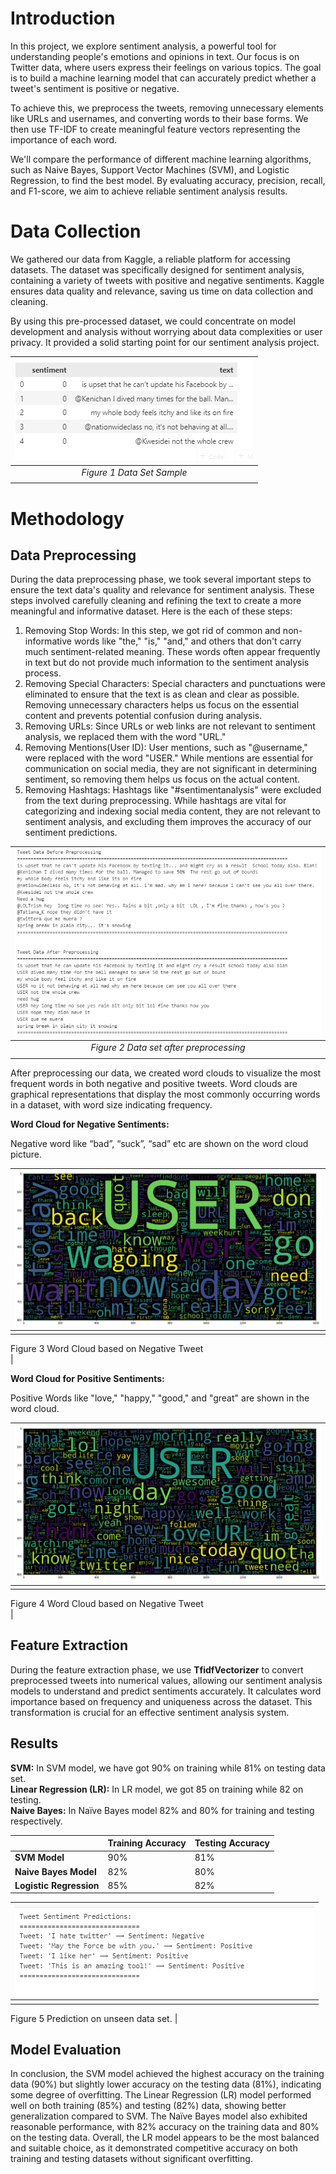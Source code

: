# Introduction

In this project, we explore sentiment analysis, a powerful tool for understanding people's emotions and opinions in text. Our focus is on Twitter data, where users express their feelings on various topics. The goal is to build a machine learning model that can accurately predict whether a tweet's sentiment is positive or negative. 

To  achieve  this,  we  preprocess  the  tweets,  removing  unnecessary  elements  like  URLs  and usernames, and converting words to their base forms. We then use TF-IDF to create meaningful feature vectors representing the importance of each word. 

We'll compare the performance of different machine learning algorithms, such as Naive Bayes, Support Vector Machines (SVM), and Logistic Regression, to find the best model. By evaluating accuracy, precision, recall, and F1-score, we aim to achieve reliable sentiment analysis results. 

# Data Collection

We gathered our data from Kaggle, a reliable platform for accessing datasets. The dataset was specifically designed for sentiment analysis, containing a variety of tweets with positive and negative sentiments. Kaggle ensures data quality and relevance, saving us time on data collection and cleaning. 

By using this pre-processed dataset, we could concentrate on model development and analysis without worrying about data complexities or user privacy. It provided a solid starting point for our sentiment analysis project. 

| ![Figure 1 Data Set Sample ](docs/dataset-sample.png) |
|:--:|
| <i>Figure 1 Data Set Sample 
</i>|

# Methodology

## Data Preprocessing

During the data preprocessing phase, we took several important steps to ensure the text data's quality and relevance for sentiment analysis. These steps involved carefully cleaning and refining the text to create a more meaningful and informative dataset. Here is the each of these steps: 

1. Removing Stop Words: In this step, we got rid of common and non-informative words like "the," "is," "and," and others that don't carry much sentiment-related meaning. These words often appear frequently in text but do not provide much information to the sentiment analysis process. 
1. Removing Special Characters: Special characters and punctuations were eliminated to ensure that the text is as clean and clear as possible. Removing unnecessary characters helps us focus on the essential content and prevents potential confusion during analysis. 
1. Removing URLs: Since URLs or web links are not relevant to sentiment analysis, we replaced them with the word "URL."  
1. Removing Mentions(User ID): User mentions, such as "@username," were replaced with the word "USER." While mentions are essential for communication on social media, they are not significant in determining sentiment, so removing them helps us focus on the actual content. 
1. Removing Hashtags: Hashtags like "#sentimentanalysis" were  excluded from the text during preprocessing. While hashtags are vital for categorizing and indexing social media content, they are not relevant to sentiment analysis, and excluding them improves the accuracy of our sentiment predictions. 


| ![Data set after preprocessing ](docs/preprocessed-data.png) |
|:--:|
| <i>Figure 2 Data set after preprocessing 
</i>|

After preprocessing our data, we created word clouds to visualize the most frequent words in both negative and positive tweets. Word clouds are graphical representations that display the most commonly occurring words in a dataset, with word size indicating frequency. 

**Word Cloud for Negative Sentiments:** 

Negative word like “bad”, “suck”, “sad” etc are shown on the word cloud picture.  

| ![Word Cloud based on Negative Tweet  ](docs/word-cloud-negative-tweet.png) |
|:--:|
| <i>
Figure 3 Word Cloud based on Negative Tweet  
</i>|


**Word Cloud for Positive Sentiments:** 

Positive  Words  like  "love,"  "happy,"  "good,"  and  "great"  are  shown  in  the  word  cloud. 

| ![ Word Cloud based on Negative Tweet ](docs/word-cloud-positive-tweet.png) |
|:--:|
| <i>
Figure 4 Word Cloud based on Negative Tweet  
</i>| 

## Feature Extraction 

During the feature extraction phase, we use **TfidfVectorizer** to convert preprocessed tweets into numerical values, allowing our sentiment analysis models to understand and predict sentiments accurately. It calculates word importance based on frequency and uniqueness across the dataset. This transformation is crucial for an effective sentiment analysis system. 

## Results

**SVM:** In SVM model, we  have got 90% on training while 81% on testing data set.  
**Linear Regression (LR):** In LR model, we got 85 on  training while 82 on testing.  
**Naive Bayes:** In Naïve Bayes model 82% and 80% for training and testing respectively.  



||**Training Accuracy** |**Testing  Accuracy** |
| :- | - | - |
|**SVM Model** |90% |81% |
|**Naive Bayes Model** |82% |80% |
|**Logistic Regression** |85% |82% |

| ![dataset-sample.png](docs/prediction.png) |
|:--:|
| <i>
Figure 5 Prediction on unseen data set.
</i>| 
 

## Model Evaluation

In conclusion, the SVM model achieved the highest accuracy on the training data (90%) but slightly lower accuracy on the testing data (81%), indicating some degree of overfitting. The Linear Regression (LR) model performed well on both training (85%) and testing (82%) data, showing better  generalization  compared  to  SVM.  The  Naïve  Bayes  model  also  exhibited  reasonable performance, with 82% accuracy on the training data and 80% on the testing data. Overall, the LR model  appears  to  be  the  most  balanced  and  suitable  choice,  as  it  demonstrated  competitive accuracy on both training and testing datasets without significant overfitting. 
